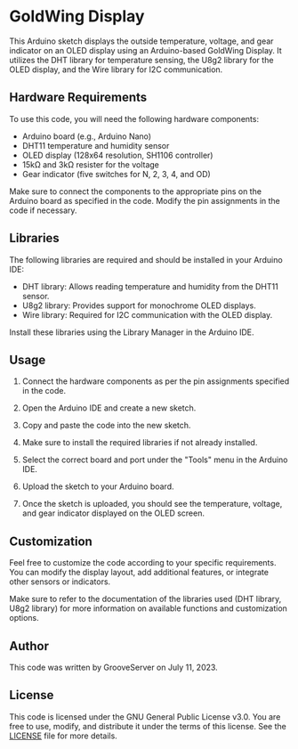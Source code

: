 # GoldWing Display

This Arduino sketch displays the outside temperature, voltage, and gear indicator on an OLED display using an Arduino-based GoldWing Display. It utilizes the DHT library for temperature sensing, the U8g2 library for the OLED display, and the Wire library for I2C communication.

## Hardware Requirements

To use this code, you will need the following hardware components:

- Arduino board (e.g., Arduino Nano)
- DHT11 temperature and humidity sensor
- OLED display (128x64 resolution, SH1106 controller)
- 15kΩ and 3kΩ resister for the voltage
- Gear indicator (five switches for N, 2, 3, 4, and OD)

Make sure to connect the components to the appropriate pins on the Arduino board as specified in the code. Modify the pin assignments in the code if necessary.

## Libraries

The following libraries are required and should be installed in your Arduino IDE:

- DHT library: Allows reading temperature and humidity from the DHT11 sensor.
- U8g2 library: Provides support for monochrome OLED displays.
- Wire library: Required for I2C communication with the OLED display.

Install these libraries using the Library Manager in the Arduino IDE.

## Usage

1. Connect the hardware components as per the pin assignments specified in the code.

2. Open the Arduino IDE and create a new sketch.

3. Copy and paste the code into the new sketch.

4. Make sure to install the required libraries if not already installed.

5. Select the correct board and port under the "Tools" menu in the Arduino IDE.

6. Upload the sketch to your Arduino board.

7. Once the sketch is uploaded, you should see the temperature, voltage, and gear indicator displayed on the OLED screen.

## Customization

Feel free to customize the code according to your specific requirements. You can modify the display layout, add additional features, or integrate other sensors or indicators.

Make sure to refer to the documentation of the libraries used (DHT library, U8g2 library) for more information on available functions and customization options.

## Author

This code was written by GrooveServer on July 11, 2023.

## License

This code is licensed under the GNU General Public License v3.0. You are free to use, modify, and distribute it under the terms of this license. See the [LICENSE](LICENSE) file for more details.

